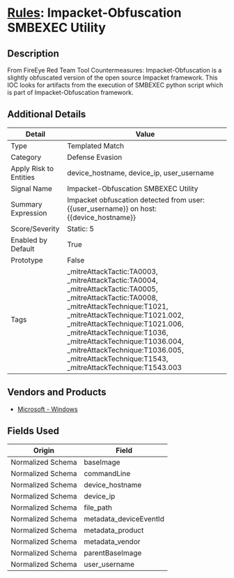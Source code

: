 # [Rules](README.md): Impacket-Obfuscation SMBEXEC Utility

## Description
From FireEye Red Team Tool Countermeasures: Impacket-Obfuscation is a slightly obfuscated version of the open source Impacket framework. This IOC looks for artifacts from the execution of SMBEXEC python script which is part of Impacket-Obfuscation framework.

## Additional Details
|Detail|Value|
|----|----|
|Type|Templated Match|
|Category|Defense Evasion|
|Apply Risk to Entities|device_hostname, device_ip, user_username|
|Signal Name|Impacket-Obfuscation SMBEXEC Utility|
|Summary Expression|Impacket obfuscation detected from user: {{user_username}} on host: {{device_hostname}}|
|Score/Severity|Static: 5|
|Enabled by Default|True|
|Prototype|False|
|Tags|_mitreAttackTactic:TA0003, _mitreAttackTactic:TA0004, _mitreAttackTactic:TA0005, _mitreAttackTactic:TA0008, _mitreAttackTechnique:T1021, _mitreAttackTechnique:T1021.002, _mitreAttackTechnique:T1021.006, _mitreAttackTechnique:T1036, _mitreAttackTechnique:T1036.004, _mitreAttackTechnique:T1036.005, _mitreAttackTechnique:T1543, _mitreAttackTechnique:T1543.003|
## Vendors and Products
- [Microsoft - Windows](../products/1ff7546c-cb36-4a24-87f7-89d2cecc5761.md)


## Fields Used

|Origin|Field|
|----|----|
|Normalized Schema|baseImage|
|Normalized Schema|commandLine|
|Normalized Schema|device_hostname|
|Normalized Schema|device_ip|
|Normalized Schema|file_path|
|Normalized Schema|metadata_deviceEventId|
|Normalized Schema|metadata_product|
|Normalized Schema|metadata_vendor|
|Normalized Schema|parentBaseImage|
|Normalized Schema|user_username|


